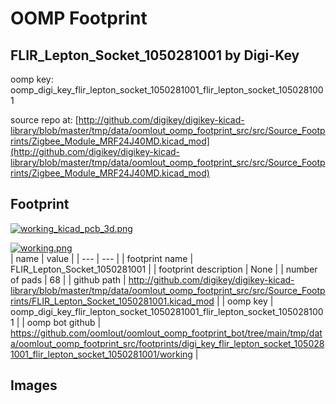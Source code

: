 # OOMP Footprint  
## FLIR_Lepton_Socket_1050281001  by Digi-Key  
  
oomp key: oomp_digi_key_flir_lepton_socket_1050281001_flir_lepton_socket_1050281001  
  
source repo at: [http://github.com/digikey/digikey-kicad-library/blob/master/tmp/data/oomlout_oomp_footprint_src/src/Source_Footprints/Zigbee_Module_MRF24J40MD.kicad_mod](http://github.com/digikey/digikey-kicad-library/blob/master/tmp/data/oomlout_oomp_footprint_src/src/Source_Footprints/Zigbee_Module_MRF24J40MD.kicad_mod)  
## Footprint  
  
[![working_kicad_pcb_3d.png](working_kicad_pcb_3d_600.png)](working_kicad_pcb_3d.png)  
  
[![working.png](working_600.png)](working.png)  
| name | value | 
| --- | --- | 
| footprint name | FLIR_Lepton_Socket_1050281001 | 
| footprint description | None | 
| number of pads | 68 | 
| github path | http://github.com/digikey/digikey-kicad-library/blob/master/tmp/data/oomlout_oomp_footprint_src/src/Source_Footprints/FLIR_Lepton_Socket_1050281001.kicad_mod | 
| oomp key | oomp_digi_key_flir_lepton_socket_1050281001_flir_lepton_socket_1050281001 | 
| oomp bot github | https://github.com/oomlout/oomlout_oomp_footprint_bot/tree/main/tmp/data/oomlout_oomp_footprint_src/footprints/digi_key_flir_lepton_socket_1050281001_flir_lepton_socket_1050281001/working | 
## Images  
